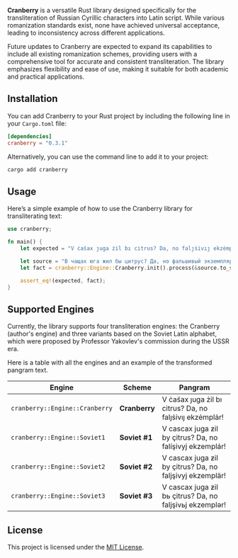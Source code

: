 **Cranberry** is a versatile Rust library designed specifically for the transliteration of Russian Cyrillic characters into Latin script. While various romanization standards exist, none have achieved universal acceptance, leading to inconsistency across different applications.

Future updates to Cranberry are expected to expand its capabilities to include all existing romanization schemes, providing users with a comprehensive tool for accurate and consistent transliteration. The library emphasizes flexibility and ease of use, making it suitable for both academic and practical applications.

## Installation

You can add Cranberry to your Rust project by including the following line in your `Cargo.toml` file:

```toml
[dependencies]
cranberry = "0.3.1"
```

Alternatively, you can use the command line to add it to your project:

```bash
cargo add cranberry
```

## Usage

Here’s a simple example of how to use the Cranberry library for transliterating text:

```rust
use cranberry;

fn main() {
    let expected = "V ċas̈ax ȷuga żil bı citrus? Da, no falȷṡivıȷ ekzėmplȧr!";

    let source = "В чащах юга жил бы цитрус? Да, но фальшивый экземпляр!";
    let fact = cranberry::Engine::Cranberry.init().process(&source.to_string());

    assert_eq!(expected, fact);
}
```

## Supported Engines

Currently, the library supports four transliteration engines: the Cranberry (author's engine) and three variants based on the Soviet Latin alphabet, which were proposed by Professor Yakovlev's commission during the USSR era.

Here is a table with all the engines and an example of the transformed pangram text. 

| Engine | Scheme | Pangram |
|-|-|-|
| ```cranberry::Engine::Cranberry``` | **Cranberry** | V ċas̈ax ȷuga żil bı citrus? Da, no falȷṡivıȷ ekzėmplȧr! |
| ```cranberry::Engine::Soviet1``` | **Soviet #1** | V cascax juga ƶil by çitrus? Da, no falíşivyj ekzemplár! |
| ```cranberry::Engine::Soviet2``` | **Soviet #2** | V cascax juga ƶil by çitrus? Da, no faljşivyj ekzemplär! |
| ```cranberry::Engine::Soviet3``` | **Soviet #3** | V cascax juga ƶil bь çitrus? Da, no faljşivьj ekzemplər! |

## License

This project is licensed under the [MIT License](LICENSE).